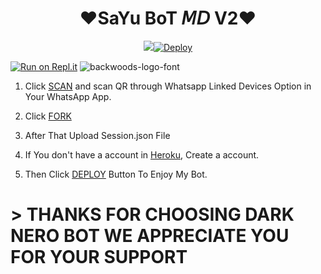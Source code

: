 <h1 align="center">❤️SaYu BoT 𝘔𝘋 V2❤️<br></h1>
<p align="center">
<img src="https://telegra.ph/file/73a5cd6ace5384be642c1.jpg"

[![Deploy](https://www.herokucdn.com/deploy/button.svg)](https://heroku.com/deploy) 

[![Run on Repl.it](https://repl.it/badge/github/quiec/whatsAlfa)](https://replit.com/@Kaveesha2006/DARK-BOT-QR#)
<img src="https://fontmeme.com/permalink/220116/0c42dc0b64931810388ba399da55e927.png" alt="backwoods-logo-font" border="0"></a>  

1. Click [SCAN](https://replit.com/@RavishkaSathsar/SaYu-BoT-MD-QR#) and scan QR through Whatsapp Linked Devices Option in Your WhatsApp App.

2. Click [FORK](https://github.com/Kaveeshasithum/DARK-NERO-BOT-MD-/fork)

2. After That Upload Session.json File

3. If You don't have a account in [Heroku](https://signup.heroku.com/), Create a account.

5. Then Click [DEPLOY](https://heroku.com/deploy) Button To Enjoy My Bot.






# > THANKS FOR CHOOSING DARK NERO BOT WE APPRECIATE YOU FOR YOUR SUPPORT
